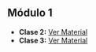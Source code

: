 
## Módulo 1

- **Clase 2:** [Ver Material](https://drive.google.com/file/d/1QEOkLRujewjT47_Phex53HWpXBTGiskm/view?usp=drive_link)
- **Clase 3:** [Ver Material](https://drive.google.com/file/d/1UsncbYlfHNMuM7LVIauYUacHHQsTBcAy/view?usp=drive_link)
